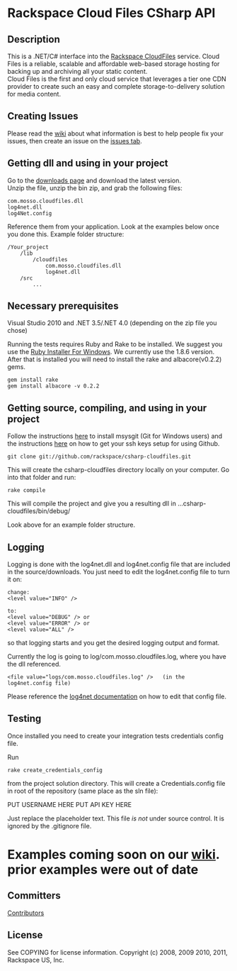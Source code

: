 # Rackspace Cloud Files CSharp API

## Description

This is a .NET/C# interface into the [Rackspace CloudFiles](http://www.rackspacecloud.com/cloud_hosting_products/files) service. 
Cloud Files is a reliable, scalable and affordable web-based storage hosting for backing up and archiving all your static content.  
Cloud Files is the first and only cloud service that leverages a tier one CDN provider to create such an easy and complete storage-to-delivery 
solution for media content.

## **Creating Issues**

Please read the [wiki](http://wiki.github.com/rackspace/csharp-cloudfiles/) about what information is best to help people fix your issues, 
then create an issue on the [issues tab](http://github.com/rackspace/csharp-cloudfiles/issues).

## Getting dll and using in your project

Go to the [downloads page](http://github.com/rackspace/csharp-cloudfiles/downloads) and download the latest version.  
Unzip the file, unzip the bin zip, and grab the following files:

	com.mosso.cloudfiles.dll
	log4net.dll
	log4Net.config

Reference them from your application.  Look at the examples below once you done this.  Example folder structure:

	/Your_project
		/lib
			/cloudfiles
				com.mosso.cloudfiles.dll
				log4net.dll
		/src
			...

## Necessary prerequisites

Visual Studio 2010 and .NET 3.5/.NET 4.0 (depending on the zip file you chose)

Running the tests requires Ruby and Rake to be installed.  We suggest you use the [Ruby Installer For Windows](http://rubyinstaller.org/). 
We currently use the 1.8.6 version.  After that is installed you will need to install the rake and albacore(v0.2.2) gems.

	gem install rake
	gem install albacore -v 0.2.2

## Getting source, compiling, and using in your project

Follow the instructions [here](http://help.github.com/win-git-installation/) to install msysgit (Git for Windows users) 
and the instructions [here](http://help.github.com/msysgit-key-setup/) on how to get your ssh keys setup for using Github.

	git clone git://github.com/rackspace/csharp-cloudfiles.git

This will create the csharp-cloudfiles directory locally on your computer.  Go into that folder and run:

	rake compile

This will compile the project and give you a resulting dll in ...csharp-cloudfiles/bin/debug/

Look above for an example folder structure.

## Logging

Logging is done with the log4net.dll and log4net.config file that are included in the source/downloads.
You just need to edit the log4net.config file to turn it on:

	change:
	<level value="INFO" />
	
	to:
	<level value="DEBUG" /> or
	<level value="ERROR" /> or
	<level value="ALL" />
	
so that logging starts and you get the desired logging output and format.

Currently the log is going to log/com.mosso.cloudfiles.log, where you have the dll referenced.

 
	<file value="logs/com.mosso.cloudfiles.log" />   (in the log4net.config file)

Please reference the [log4net documentation](http://logging.apache.org/log4net/release/config-examples.html) on how to edit that config file.

## Testing

Once installed you need to create your integration tests credentials config file.

Run 

	rake create_credentials_config

from the project solution directory.  This will create a Credentials.config file in root of the repository (same place as the sln file):

  <?xml version="1.0" encoding="utf-8"?>
  <credentials>
    <username>PUT USERNAME HERE</username>
    <api_key>PUT API KEY HERE</api_key>
  </credentials>

Just replace the placeholder text.  This file *is not* under source control.  It is ignored by the .gitignore file.


# Examples coming soon on our [wiki](http://wiki.github.com/rackspace/csharp-cloudfiles/).  prior examples were out of date

## Committers

[Contributors](http://github.com/rackspace/csharp-cloudfiles/contributors)

## License

See COPYING for license information.
Copyright (c) 2008, 2009 2010, 2011, Rackspace US, Inc.